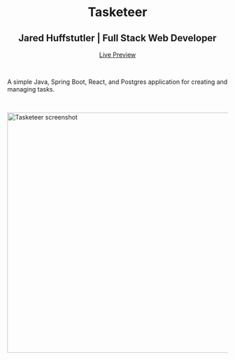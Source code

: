 <h1 align="center">Tasketeer</h1>
<h2 align="center">
    Jared Huffstutler | Full Stack Web Developer
</h2>
<p align="center">
    <a href="https://tasketeer.herokuapp.com/">Live Preview</a>
</p>
<br>
<p>
    A simple Java, Spring Boot, React, and Postgres application for creating and managing tasks.
</p>
<br>
<p aling="center">
    <img src="https://github.com/Obsessive-Coder/Tasketeer/screenshots/tasketeer.png" width="550" alt="Tasketeer screenshot">
</p>